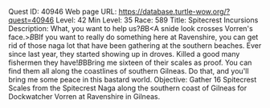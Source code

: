 Quest ID: 40946
Web page URL: https://database.turtle-wow.org/?quest=40946
Level: 42
Min Level: 35
Race: 589
Title: Spitecrest Incursions
Description: What, you want to help us?$B$B<A snide look crosses Vorren's face.>$B$BIf you want to really do something here at Ravenshire, you can get rid of those naga lot that have been gathering at the southern beaches. Ever since last year, they started showing up in droves. Killed a good many fishermen they have!$B$BBring me sixteen of their scales as proof. You can find them all along the coastlines of southern Gilneas. Do that, and you'll bring me some peace in this bastard world.
Objective: Gather 16 Spitecrest Scales from the Spitecrest Naga along the southern coast of Gilneas for Dockwatcher Vorren at Ravenshire in Gilneas.
